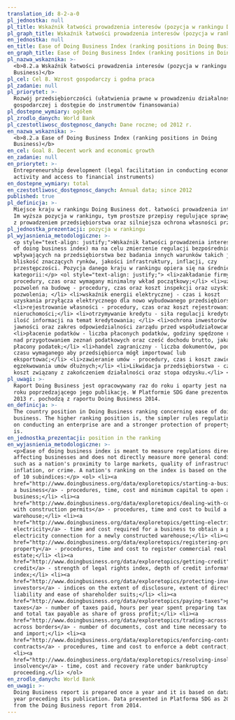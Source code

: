 ```yaml
---
translation_id: 8-2-a-0
pl_jednostka: null
pl_title: Wskaźnik łatwości prowadzenia interesów (pozycja w rankingu Doing Business)
pl_graph_title: Wskaźnik łatwości prowadzenia interesów (pozycja w rankingu Doing Business)
en_jednostka: null
en_title: Ease of Doing Business Index (ranking positions in Doing Business)
en_graph_title: Ease of Doing Business Index (ranking positions in Doing Business)
pl_nazwa_wskaznika: >-
  <b>8.2.a Wskaźnik łatwości prowadzenia interesów (pozycja w rankingu Doing
  Business)</b>
pl_cel: Cel 8. Wzrost gospodarczy i godna praca
pl_zadanie: null
pl_priorytet: >-
  Rozwój przedsiębiorczości (ułatwienia prawne w prowadzeniu działalności
  gospodarczej i dostępie do instrumentów finansowania)
pl_dostepne_wymiary: ogółem
pl_zrodlo_danych: World Bank
pl_czestotliwosc_dostępnosc_danych: Dane roczne; od 2012 r.
en_nazwa_wskaznika: >-
  <b>8.2.a Ease of Doing Business Index (ranking positions in Doing
  Business)</b>
en_cel: Goal 8. Decent work and economic growth
en_zadanie: null
en_priorytet: >-
  Entrepreneurship development (legal facilitation in conducting economic
  activity and access to financial instruments)
en_dostepne_wymiary: total
en_czestotliwosc_dostępnosc_danych: Annual data; since 2012
published: true
pl_definicja: >-
  Miejsce kraju w rankingu Doing Business dot. łatwości prowadzenia interesów.
  Im wyższa pozycja w rankingu, tym prostsze przepisy regulujące sprawy związane
  z prowadzeniem przedsiębiorstwa oraz silniejsza ochrona własności przez prawo.
pl_jednostka_prezentacji: pozycja w rankingu
pl_wyjasnienia_metodologiczne: >-
  <p style="text-align: justify;">Wskaźnik łatwości prowadzenia interesów (Easy
  of doing business index) ma na celu zmierzenie regulacji bezpośrednio
  wpływających na przedsiębiorstwa bez badania innych warunków takich jak
  bliskość znaczących rynków, jakości infrastruktury, inflacji, czy
  przestępczości. Pozycja danego kraju w rankingu opiera się na średniej z 10
  kategorii:</p> <ol style="text-align: justify;"> <li>zakładanie firmy -
  procedury, czas oraz wymagany minimalny wkład początkowy;</li> <li>uzyskiwanie
  pozwoleń na budowę - procedury, czas oraz koszt inspekcji oraz uzyskiwania
  pozwolenia; </li> <li>wskaźnik energii elektrycznej - czas i koszt
  uzyskania przyłącza elektrycznego dla nowo wybudowanego przedsiębiorstwa;</li>
  <li>rejestrowanie własności - procedury, czas oraz koszt rejestrowania
  nieruchomości;</li> <li>otrzymywanie kredytu - siła regulacji kredytów oraz
  ilość informacji na temat kredytowania; </li> <li>ochrona inwestorów - zakres
  jawności oraz zakres odpowiedzialności zarządu przed współudziałowcami;</li>
  <li>płacenie podatków - liczba płaconych podatków, godziny spędzone rocznie
  nad przygotowaniem zeznań podatkowych oraz cześć dochodu brutto, jaką stanowi
  płacony podatek;</li> <li>handel zagraniczny - liczba dokumentów, podpisów i
  czasu wymaganego aby przedsiębiorca mógł importować lub
  eksportować;</li> <li>zawieranie umów - procedury, czas i koszt zawierania i
  egzekwowania umów dłużnych;</li> <li>Likwidacja przedsiębiorstwa - czas i
  koszt związany z zakończeniem działalności oraz stopa odzysku.</li> </ol>
pl_uwagi: >-
  Raport Doing Business jest opracowywany raz do roku i oparty jest na danych z
  roku poprzedzającego jego publikację. W Platformie SDG dane prezentowane jako
  2013 r. pochodzą z raportu Doing Business 2014.
en_definicja: >-
  The country position in Doing Business ranking concerning ease of doing
  business. The higher ranking position is, the simpler rules regulating matters
  on conducting an enterprise are and a stronger protection of property by law
  is.
en_jednostka_prezentacji: position in the ranking
en_wyjasnienia_metodologiczne: >-
  <p>Ease of doing business index is meant to measure regulations directly
  affecting businesses and does not directly measure more general conditions
  such as a nation's proximity to large markets, quality of infrastructure,
  inflation, or crime. A nation's ranking on the index is based on the average
  of 10 subindices:</p> <ol> <li><a
  href="http://www.doingbusiness.org/data/exploretopics/starting-a-business">starting
  a business</a> - procedures, time, cost and minimum capital to open a new
  business;</li> <li><a
  href="http://www.doingbusiness.org/data/exploretopics/dealing-with-construction-permits">dealing
  with construction permits</a> - procedures, time and cost to build a
  warehouse;</li> <li><a
  href="http://www.doingbusiness.org/data/exploretopics/getting-electricity">getting
  electricity</a> - time and cost required for a business to obtain a permanent
  electricity connection for a newly constructed warehouse;</li> <li><a
  href="http://www.doingbusiness.org/data/exploretopics/registering-property">registering
  property</a> - procedures, time and cost to register commercial real
  estate;</li> <li><a
  href="http://www.doingbusiness.org/data/exploretopics/getting-credit">getting
  credit</a> - strength of legal rights index, depth of credit information
  index;</li> <li><a
  href="http://www.doingbusiness.org/data/exploretopics/protecting-investors">protecting
  investors</a> - indices on the extent of disclosure, extent of director
  liability and ease of shareholder suits;</li> <li><a
  href="http://www.doingbusiness.org/data/exploretopics/paying-taxes">paying
  taxes</a> - number of taxes paid, hours per year spent preparing tax returns
  and total tax payable as share of gross profit;</li> <li><a
  href="http://www.doingbusiness.org/data/exploretopics/trading-across-borders">trading
  across borders</a> - number of documents, cost and time necessary to export
  and import;</li> <li><a
  href="http://www.doingbusiness.org/data/exploretopics/enforcing-contracts">enforcing
  contracts</a> - procedures, time and cost to enforce a debt contract;</li>
  <li><a
  href="http://www.doingbusiness.org/data/exploretopics/resolving-insolvency">resolving
  insolvency</a> - time, cost and recovery rate under bankruptcy
  proceeding.</li> </ol>
en_zrodlo_danych: World Bank
en_uwagi: >-
  Doing Business report is prepared once a year and it is based on data from the
  year preceding its publication. Data presented in Platforma SDG as 2013 come
  from the Doing Business report from 2014.
---
```

